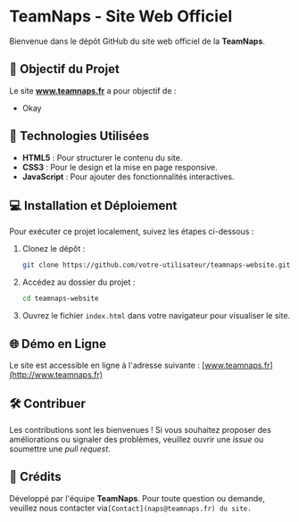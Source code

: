 # TeamNaps - Site Web Officiel

Bienvenue dans le dépôt GitHub du site web officiel de la **TeamNaps**. 

## 🎯 Objectif du Projet

Le site **www.teamnaps.fr** a pour objectif de :
- Okay

## 🚀 Technologies Utilisées

- **HTML5** : Pour structurer le contenu du site.
- **CSS3** : Pour le design et la mise en page responsive.
- **JavaScript** : Pour ajouter des fonctionnalités interactives.
  
## 💻 Installation et Déploiement

Pour exécuter ce projet localement, suivez les étapes ci-dessous :

1. Clonez le dépôt :
   ```bash
   git clone https://github.com/votre-utilisateur/teamnaps-website.git
      ```

2. Accédez au dossier du projet :
   ```bash
   cd teamnaps-website
   ```

3. Ouvrez le fichier `index.html` dans votre navigateur pour visualiser le site.

## 🌐 Démo en Ligne

Le site est accessible en ligne à l'adresse suivante : [www.teamnaps.fr](http://www.teamnaps.fr)

## 🛠️ Contribuer

Les contributions sont les bienvenues ! Si vous souhaitez proposer des améliorations ou signaler des problèmes, veuillez ouvrir une _issue_ ou soumettre une _pull request_.

## 👥 Crédits

Développé par l'équipe **TeamNaps**. Pour toute question ou demande, veuillez nous contacter via` [Contact](naps@teamnaps.fr) du site.
`
